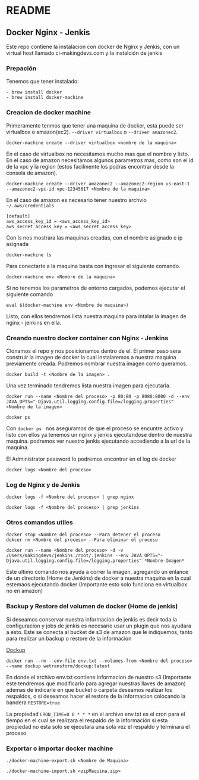 # README

## Docker Nginx - Jenkis 

Este repo contiene la instalacion con docker de Nginx y Jenkis, con un virtual host llamado ci-makingdevs.com y la instalción de jenkis 

### Prepación

Tenemos que tener instalado:

```
- brew install docker
- brew install docker-machine 
```

### Creacion de docker machine 

Primeramente tenmos que tener una maquina de docker, esta puede ser virtualbox o amazon(ec2). `--driver virtualbox` o `--driver amazonec2`.

```
docker-machine create --driver virtualbox <nombre de la maquina>
```

En el caso de virtualbox no necesitamos mucho mas que el nombre y listo. En el caso de amazon necesitamos algunos parametros mas, como son el id de la vpc y la region (estos facilmente los podras encontrar desde la consola de amazon).

```
docker-machine create --driver amazonec2 --amazonec2-region us-east-1 --amazonec2-vpc-id vpc-12345617 <Nombre de la maquina>
```

En el caso de amazon es necesario tener nuestro archvio `~/.aws/credentials`

```
[default]
aws_access_key_id = <aws_access_key_id>
aws_secret_access_key = <aws_secret_access_key>
```

Con ls nos mostrara las maquinas creadas, con el nombre asignado e ip asignada

```
docker-machine ls
```
Para conectarte a la maquina basta con ingresar el siguiente comando.

```
docker-machine env <Nombre de la maquina>
```

Si no tenemos los parametros de entorno cargados, podemos ejecutar el siguiente comando 

```
eval $(docker-machine env <Nombre de maquina>)
```

Listo, con ellos tendremos lista nuestra maquina para intalar la imagen de nginx - jenkins en ella.

### Creando nuestro docker container con Nginx - Jenkins

Clonamos el repo y nos posicionamos dentro de el. El primer paso sera construir la imagen de docker la cual instalaremos a nuestra maquina previamente creada. Podremos nombrar nuestra imagen como queramos.

```
docker build -t <Nombre de la imagen> .
```

Una vez terminado tendremos lista nuestra imagen para ejecutarla.

```
docker run --name <Nombre del proceso> -p 80:80 -p 8080:8080 -d --env JAVA_OPTS="-Djava.util.logging.config.file=/logging.properties" <Nombre de la imagen>

docker ps 
```

Con `docker ps ` nos aseguramos de que el proceso se encuntre activo y listo con ellos ya tenemos un nginx y jenkis ejecutandose dentro de nuestra maquina. podremos ver nuestro jenkis ejecutando accediendo a la url de la maquina.

El Administrator password lo podremos encontrar en el log de docker 

```
docker logs <Nombre del proceso>
```

### Log de Nginx y de Jenkis 

```
docker logs -f <Nombre del proceso> | grep nginx

docker logs -f <Nombre del proceso> | grep jenkins
```

### Otros comandos utiles

```
docker stop <Nombre del proceso> --Para detener el proceso 
dokcer rm <Nombre del proceso> --Para eliminar el proceso 

docker run --name <Nombre del proceso> -d -v /Users/makingdevs/jenkins:/root/.jenkins --env JAVA_OPTS="-Djava.util.logging.config.file=/logging.properties" *Nombre-Imagen*
```

Este ultimo comando nos ayuda a correr la imagen, agregando un enlance de un directorio (Home de Jenkins) de docker a nuestra maquina en la cual estemaos ejecutando docker (Importante esto solo funciona en virtualbox no en amazon)

### Backup y Restore del volumen de docker (Home de jenkis)

Si deseamos conservar nuestra informacion de jenkis es decir toda la configuracion y jobs de jenkis es necesario usar un plugin que nos ayudara a esto. Este se conecta al bucket de s3 de amazon que le indiquemos, tanto para realizar un backup o restore de la informacion

[Dockup](https://hub.docker.com/r/wetransform/dockup/)

```
docker run --rm --env-file env.txt --volumes-from <Nombre del proceso> --name dockup wetransform/dockup:latest
```

En donde el archivo env.txt contiene informacion de nuestro s3 (Importante este tendremos que modificarlo para agregar nuestras llaves de amazon) ademas de indicarle en que bucket o carpeta deseamos realizar los respaldos, o si deseamos hacer el restore de la informacion colocando la bandera `RESTORE=true` 

La propiedad `CRON_TIME=0 0 * * *` en el archivo env.txt es el cron para el tiempo en el cual se realizara el respaldo de la información si esta propiedad no esta solo se ejecutara una sola vez el respaldo y terminara el proceso

### Exportar o importar docker machine

```
./docker-machine-export.sh <Nombre de Maquina>

./docker-machine-import.sh <zipMaquina.zip>
```
